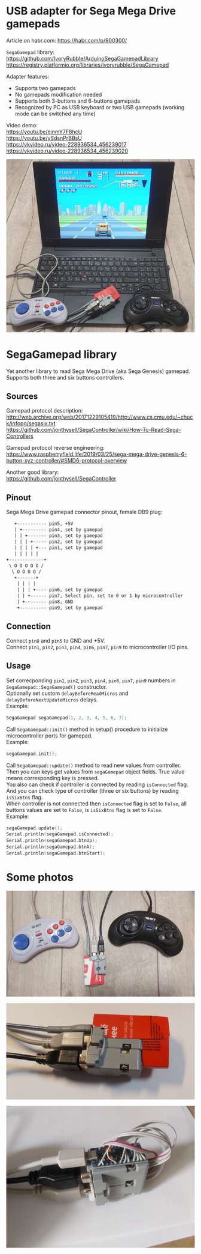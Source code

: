 # USB adapter for Sega Mega Drive gamepads  

Article on habr.com: https://habr.com/p/900300/  

`SegaGamepad` library:  
https://github.com/IvoryRubble/ArduinoSegaGamepadLibrary    
https://registry.platformio.org/libraries/ivoryrubble/SegaGamepad   

Adapter features:  
- Supports two gamepads
- No gamepads modification needed
- Supports both 3-buttons and 6-buttons gamepads
- Recognized by PC as USB keyboard or two USB gamepads (working mode can be switched any time)  

Video demo:  
https://youtu.be/ejnmY7F8hcU   
https://youtu.be/ySdsnPrBBsU  
https://vkvideo.ru/video-228936534_456239017   
https://vkvideo.ru/video-228936534_456239020  

![](photos/adapter_connected_to_PC.jpg)  

# SegaGamepad library 

Yet another library to read Sega Mega Drive (aka Sega Genesis) gamepad.  
Supports both three and six buttons controllers.  

## Sources  

Gamepad protocol description:  
http://web.archive.org/web/20171229105419/http://www.cs.cmu.edu/~chuck/infopg/segasix.txt  
https://github.com/jonthysell/SegaController/wiki/How-To-Read-Sega-Controllers

Gamepad protocol reverse engineering:  
https://www.raspberryfield.life/2019/03/25/sega-mega-drive-genesis-6-button-xyz-controller/#SMD6-protocol-overview  

Another good library:  
https://github.com/jonthysell/SegaController  

## Pinout  
Sega Mega Drive gamepad connector pinout, female DB9 plug:  

````
   +----------- pin5, +5V
   | +--------- pin4, set by gamepad            
   | | +------- pin3, set by gamepad  
   | | | +----- pin2, set by gamepad   
   | | | | +--- pin1, set by gamepad
   | | | | |            
+-------------+             
 \ O O O O O /                
  \ O O O O /                  
   +-------+                 
    | | | |
    | | | +---- pin6, set by gamepad
    | | +------ pin7, Select pin, set to 0 or 1 by microcontroller        
    | +-------- pin8, GND
    +---------- pin9, set by gamepad         
````

## Connection                                

Connect `pin8` and `pin5` to GND and +5V.   
Connect `pin1`, `pin2`, `pin3`, `pin4`, `pin6`, `pin7`, `pin9` to microcontroller I/O pins.            

## Usage  

Set correcponding `pin1`, `pin2`, `pin3`, `pin4`, `pin6`, `pin7`, `pin9` numbers in `SegaGamepad::SegaGamepad()` constructor.  
Optionally set custom `delayBeforeReadMicros` and `delayBeforeNextUpdateMicros` delays.  
Example:  
````C++
SegaGamepad segaGamepad(1, 2, 3, 4, 5, 6, 7);
````

Call `SegaGamepad::init()` method in setup() procedure to initialize microcontroller ports for gamepad.  
Example:  
````C++
segaGamepad.init(); 
```` 

Call `SegaGamepad::update()` method to read new values from controller.  
Then you can keys get values from `segaGamepad` object fields. True value means corresponding key is pressed.  
You also can check if controller is connected by reading `isConnected` flag.  
And you can check type of controller (three or six buttons) by reading `isSixBtns` flag.  
When controller is not connected then `isConnected` flag is set to `False`, all buttons values are set to `False`, is `isSixBtns` flag is set to `False`.  
Example:  
````C++
segaGamepad.update();
Serial.println(segaGamepad.isConnected);
Serial.println(segaGamepad.btnUp);
Serial.println(segaGamepad.btnA);
Serial.println(segaGamepad.btnStart);
````      

# Some photos 

![](photos/adapter_connected_1.jpg)   

![](photos/adapter_connected_2.jpg)   

![](photos/adapter_assembled_and_connected.jpg) 
